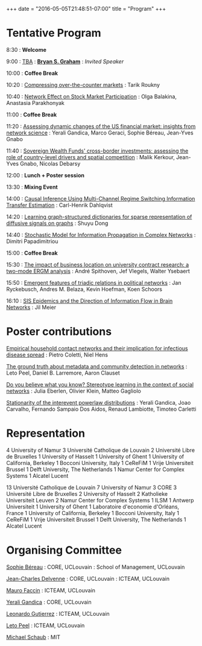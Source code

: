 +++
date = "2016-05-05T21:48:51-07:00"
title = "Program"
+++

                                              
#  Tentative Program

8:30
:   **Welcome**

9:00
:   [TBA](../abs/graham)
:   **[Bryan S. Graham](http://bryangraham.github.io/econometrics)**
:   *Invited Speaker*
    

10:00
:   **Coffee Break**

10:20
:   [Compressing over-the-counter markets](../abs/talk02)
:   Tarik Roukny
    

10:40
:   [Network Effect on Stock Market Participation](../abs/talk21)
:   Olga Balakina, Anastasia Parakhonyak
    

11:00
:   **Coffee Break**

11:20
:   [Assessing dynamic changes of the US financial market: insights from network science](../abs/talk10)
:   Yerali Gandica, Marco Geraci, Sophie Béreau, Jean-Yves Gnabo
    

11:40
:   [Sovereign Wealth Funds' cross-border investments: assessing the role of country-level drivers and spatial competition](../abs/talk13)
:   Malik Kerkour, Jean-Yves Gnabo, Nicolas Debarsy
    

12:00
:   **Lunch + Poster session**

13:30
:   **Mixing Event**

14:00
:   [Causal Inference Using Multi-Channel Regime Switching Information Transfer Estimation](../abs/talk09)
:   Carl-Henrik Dahlqvist
    

14:20
:   [Learning graph-structured dictionaries for sparse representation of diffusive signals on graphs](../abs/talk17)
:   Shuyu Dong
    

14:40
:   [Stochastic Model for Information Propagation in Complex Networks](../abs/talk16)
:   Dimitri Papadimitriou
    

15:00
:   **Coffee Break**

15:30
:   [The impact of business location on university contract research: a two-mode ERGM analysis](../abs/talk03)
:   André Spithoven, Jef Vlegels, Walter Ysebaert
    

15:50
:   [Emergent features of triadic relations in political networks](../abs/talk28)
:   Jan Ryckebusch, Andres M. Belaza, Kevin Hoefman, Koen Schoors
    

16:10
:   [SIS Epidemics and the Direction of Information Flow in Brain Networks](../abs/talk30)
:   Jil Meier
    



# Poster contributions

  
[Empirical household contact networks and their implication for infectious disease spread](../abs/poster08)
:   Pietro Coletti, Niel Hens
    

  
[The ground truth about metadata and community detection in networks](../abs/poster31)
:   Leto Peel, Daniel B. Larremore, Aaron Clauset
    

  
[Do you believe what you know?  Stereotype learning in the context of social networks](../abs/poster05)
:   Julia Eberlen, Olivier Klein, Matteo Gagliolo
    

  
[Stationarity of the inter­event power­law distributions](../abs/poster11)
:   Yerali Gandica, Joao Carvalho, Fernando Sampaio Dos Aidos, Renaud Lambiotte, Timoteo Carletti
    


# Representation

  4 University of Namur
  3 Université Catholique de Louvain
  2 Université Libre de Bruxelles
  1 University of Hasselt
  1 University of Ghent
  1 University of California, Berkeley
  1 Bocconi University, Italy
  1 CeReFiM
  1 Vrije Universiteit Brussel
  1 Delft University, The Netherlands
  1 Namur Center for Complex Systems
  1 Alcatel Lucent

                  
  13 Université Catholique de Louvain
  7 University of Namur
  3 CORE
  3 Université Libre de Bruxelles
  2 University of Hasselt
  2 Katholieke Universiteit Leuven
  2 Namur Center for Complex Systems
  1 ILSM
  1 Antwerp Universiteit
  1 University of Ghent
  1 Laboratoire d'economie d'Orléans, France
  1 University of California, Berkeley
  1 Bocconi University, Italy
  1 CeReFiM
  1 Vrije Universiteit Brussel
  1 Delft University, The Netherlands
  1 Alcatel Lucent

# Organising Committee

[Sophie Béreau](http://perso.uclouvain.be/sophie.bereau/presentation.html)
:   CORE, UCLouvain
:   School of Management, UCLouvain

[Jean-Charles Delvenne](http://perso.uclouvain.be/jean-charles.delvenne/)
:   CORE, UCLouvain
:   ICTEAM, UCLouvain

[Mauro Faccin](http://maurofaccin.bitbucket.org/)
:   ICTEAM, UCLouvain

[Yerali Gandica](https://sites.google.com/site/ygandica/)
:   CORE, UCLouvain

[Leonardo Gutierrez](http://www.uclouvain.be/leonardo.gutierrez)
:   ICTEAM, UCLouvain

[Leto Peel](https://piratepeel.github.io/)
:   ICTEAM, UCLouvain

[Michael Schaub](http://michaelschaub.github.io/)
:   MIT
